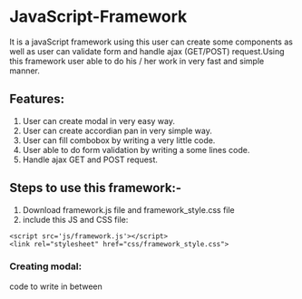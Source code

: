 # JavaScript-Framework
It is a javaScript framework using this user can create some components as well as user can validate form and handle ajax (GET/POST) request.Using this framework user able to do his / her work in very fast and simple manner.

## Features:
1) User can create modal in very easy way.
2) User can create accordian pan in very simple way.
3) User can fill combobox by writing a very little code.
4) User able to do form validation by writing a some lines code.
5) Handle ajax GET and POST request.

## Steps to use this framework:-
1) Download framework.js file and framework_style.css file 
2) include this JS and CSS file:
````
<script src='js/framework.js'></script>
<link rel="stylesheet" href="css/framework_style.css">
````

### Creating modal:
code to write in between <script> tag
````
<script>
// user written functions
function abBeforeOpening()
{
return true;
}
function abOpened()
{
}
function abBeforeClosing()
{
return true;
}
function abClosed()
{
}
function createModal1()
{
$$$.modals.show("ab");
}
</script>
````
code to write in between <body> tag
````
<button style='background:#0047b3;border:none;border-radius:2px;padding:10px;font-size:18px;color:#FFF' onclick='createModal1()'>Show modal</button>
<div id='ab' style='display:none' forModal='true' size="600x300" header="Some Heading" footer="Some Footer" maskColor="#41EAD4" modalBackgroundColor="#EEF1EF	" closeButton="true" beforeOpening="abBeforeOpening()" afterOpening="abOpened()" beforeClosing="abBeforeClosing()" afterClosing="abClosed()">
God is great<br>
God is great<br>
God is great<br>
God is great<br>
God is great<br>
<input type='text' id='myTextBox' value='Great'>
God is great<br>
God is great<br>
God is great<br>
God is great<br>
God is great<br>
God is great<br>
God is great<br>
God is great<br>
God is great<br>
The End
</div>
````
 ### Output
 
 ![image](https://user-images.githubusercontent.com/82946769/116775045-319e6f00-aa7e-11eb-967b-b4c184f1aae7.png)
 
 
 ### Creating accordian panel:
 code to write in between <body> tag
 
 ````
 <h1>Accordian Pan Example</h1>
<div accordian="true">
<h3 accordianHeadrerBackgroundColor="#b97a56">Heading 1</h3>
<div accordianBackgroundColor="#ffe3ec">
1 whatever whatever
2 whatever whatever
3 whatever whatever<br>
4 whatever whatever
5 whatever whatever
6 whatever whatever<br>
7 whatever whatever
8 whatever whatever
9 whatever whatever<br>
</div><br>
<h3 accordianHeadrerBackgroundColor="#b97a56">Heading 2</h3>
<div accordianBackgroundColor="#ffe3ec">
11 whatever whatever
22 whatever whatever
33 whatever whatever
44 whatever whatever
55 whatever whatever
66 whatever whatever
77 whatever whatever
</div><br>
<h3 accordianHeadrerBackgroundColor="#b97a56">Heading 3</h3>
<div accordianBackgroundColor="#ffe3ec">
111 whatever whatever
222 whatever whatever
333 whatever whatever
444 whatever whatever
555 whatever whatever
666 whatever whatever
777 whatever whatever
</div>
</div>
<br><br>


<div accordian='true'>
<h3>Heading 1000</h3>
<div>
1 whatever whatever
2 whatever whatever
3 whatever whatever
4 whatever whatever
5 whatever whatever
6 whatever whatever
7 whatever whatever
</div><br>
<h3>Heading 2000</h3>
<div>
11 whatever whatever
22 whatever whatever
33 whatever whatever
44 whatever whatever
55 whatever whatever
66 whatever whatever
77 whatever whatever
</div><br>
<h3>Heading 3000</h3>
<div>
111 whatever whatever
222 whatever whatever
333 whatever whatever
444 whatever whatever
555 whatever whatever
666 whatever whatever
777 whatever whatever
</div><br>
</div>
 ````
 
 ### Output
 ![image](https://user-images.githubusercontent.com/82946769/116775129-d620b100-aa7e-11eb-9005-c637be6ff0f1.png)

### Sending GET type request:

````
<script>
function getDesignation()
{
let titleSpan=$$$("title");
titleSpan.html("");
let code=$$$("code").value();
$$$.ajax({
"url":"servletTwo",
"data":{
"code":code
},
"methodType":"GET",
"success":function(responseData){
// code 
},
"failure":function(){
//code
}
});
}
</script>
````

````
<h1>GET Type request with data Example</h1>
Enter code <input type='text' id='code'>
<button type='button' onclick='getDesignation()'>Get Designation</button><br>
<br>
Title <span id='title'></span>
<br>
<a href='index.html'>Home</a>
````

### Sending POST type request:

````
<script>
function saveEnquiry()
{
var firstName=$$$("firstName").value();
var lastName=$$$("lastName").value();
var age=$$$("age").value();
var customer={
"firstName" : firstName,
"lastName" :  lastName,
"age" : age
};
var whatever=$$$("whatever");
whatever.html("");
$$$.ajax({
"methodType":"POST",
"url":"servletThree",
"data":customer,
"sendJSON":true,
"success":function(responseData){
var customer=JSON.parse(responseData);
var a="First Name: "+customer.firstName+"<br>";
a=a+"Last Name: "+customer.lastName+"<br>";
a=a+"Age: "+customer.age;
whatever.html(a);
},
"failure":function(){
alert("Some problem");
}
});
}
</script>
````

````
<body>
<h1>Post type request Example</h1> 
<label>First Name </label><br><input type='text' id='firstName'><br><br>
<label>Last Name </label><br><input type='text' id='lastName'><br><br>
<label>Age </label><br><input type='text' id='age'><br><br>
<button type='button' onclick='saveEnquiry()'>Save</button><br>
<br>
<div id='whatever'></div>
</body>
````

